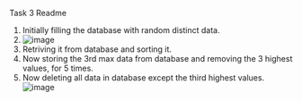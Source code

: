 Task 3 Readme

1. Initially filling the database with random distinct data.
2. ![image](https://github.com/S-Sai-Ganesh/Tasks/assets/118249759/5fec5fdc-831f-4d29-9200-33d90c4c0422)
3. Retriving it from database and sorting it.
4. Now storing the 3rd max data from database and removing the 3 highest values, for 5 times.
5. Now deleting all data in database except the third highest values. 
![image](https://github.com/S-Sai-Ganesh/Tasks/assets/118249759/8fa9d864-d6fb-4eec-b473-6fde4ed2a7ef)
